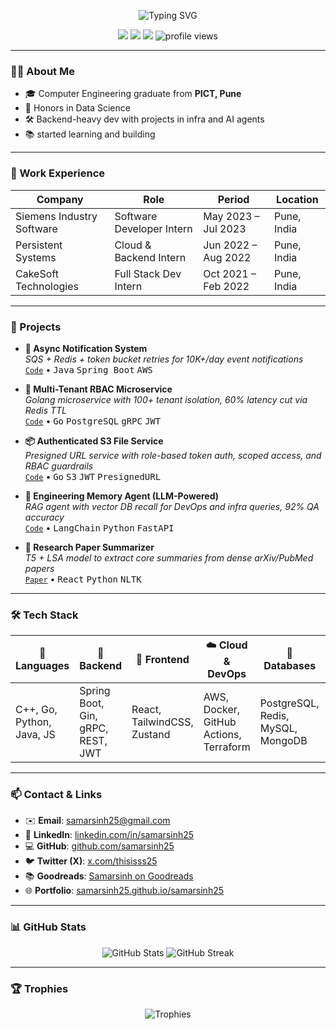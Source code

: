 <p align="center">
  <img src="https://readme-typing-svg.demolab.com?font=Fira+Code&size=28&pause=1000&color=22D3EE&center=true&vCenter=true&width=700&lines=Hi+there!+I'm+Samarsinh+Salunkhe+%F0%9F%91%8B;Backend+Engineer+%7C+AI%2FML+Builder+%7C+UPSC+Strategist;Building+real+tech+with+real+impact+%F0%9F%9A%80" alt="Typing SVG" />
</p>

<p align="center">
  <a href="https://github.com/samarsinh25"><img src="https://img.shields.io/github/followers/samarsinh25?label=GitHub&style=social" /></a>
  <a href="https://linkedin.com/in/samarsinh25"><img src="https://img.shields.io/badge/LinkedIn-blue?logo=linkedin&logoColor=white" /></a>
  <a href="mailto:samarsinh25@gmail.com"><img src="https://img.shields.io/badge/Email-D14836?logo=gmail&logoColor=white" /></a>
  <img src="https://komarev.com/ghpvc/?username=samarsinh25&style=flat-square" alt="profile views"/>
</p>

---

### 👨‍💻 About Me

- 🎓 Computer Engineering graduate from **PICT, Pune**
- 🎯 Honors in Data Science
- 🛠️ Backend-heavy dev with projects in infra and AI agents
- 📚 started learning and building

---

### 💼 Work Experience

| Company                        | Role                      | Period                | Location      |
|-------------------------------|---------------------------|-----------------------|---------------|
| Siemens Industry Software      | Software Developer Intern | May 2023 – Jul 2023   | Pune, India   |
| Persistent Systems             | Cloud & Backend Intern    | Jun 2022 – Aug 2022   | Pune, India   |
| CakeSoft Technologies          | Full Stack Dev Intern     | Oct 2021 – Feb 2022   | Pune, India   |

---

### 🚀 Projects

- **📨 Async Notification System**  
  _SQS + Redis + token bucket retries for 10K+/day event notifications_  
  [`Code`](https://github.com/samarsinh25/async-notifier) • <kbd>Java</kbd> <kbd>Spring Boot</kbd> <kbd>AWS</kbd>

- **🔐 Multi-Tenant RBAC Microservice**  
  _Golang microservice with 100+ tenant isolation, 60% latency cut via Redis TTL_  
  [`Code`](https://github.com/samarsinh25/multitenant-RBAC) • <kbd>Go</kbd> <kbd>PostgreSQL</kbd> <kbd>gRPC</kbd> <kbd>JWT</kbd>

- **📦 Authenticated S3 File Service**  
  _Presigned URL service with role-based token auth, scoped access, and RBAC guardrails_  
  [`Code`](https://github.com/samarsinh25/Authed-S3-Service) • <kbd>Go</kbd> <kbd>S3</kbd> <kbd>JWT</kbd> <kbd>PresignedURL</kbd>

- **🧠 Engineering Memory Agent (LLM-Powered)**  
  _RAG agent with vector DB recall for DevOps and infra queries, 92% QA accuracy_  
  [`Code`](https://github.com/samarsinh25/engineering-memory-agent) • <kbd>LangChain</kbd> <kbd>Python</kbd> <kbd>FastAPI</kbd>

- **🧾 Research Paper Summarizer**  
  _T5 + LSA model to extract core summaries from dense arXiv/PubMed papers_  
  [`Paper`](https://www.irejournals.com/paper-details/1704569) • <kbd>React</kbd> <kbd>Python</kbd> <kbd>NLTK</kbd>

---

### 🛠️ Tech Stack

| 🧠 Languages | 🔧 Backend | 🎨 Frontend | ☁️ Cloud & DevOps | 💾 Databases | 🧬 AI / ML |
|-------------|-----------|------------|-------------------|--------------|------------|
| C++, Go, Python, Java, JS | Spring Boot, Gin, gRPC, REST, JWT | React, TailwindCSS, Zustand | AWS, Docker, GitHub Actions, Terraform | PostgreSQL, Redis, MySQL, MongoDB | LangChain, Transformers, LLMs, CNNs |

---

### 📫 Contact & Links

- ✉️ **Email**: [samarsinh25@gmail.com](mailto:samarsinh25@gmail.com)
- 🧠 **LinkedIn**: [linkedin.com/in/samarsinh25](https://linkedin.com/in/samarsinh25)
- 💻 **GitHub**: [github.com/samarsinh25](https://github.com/samarsinh25)
- 🐦 **Twitter (X)**: [x.com/thisisss25](https://x.com/thisisss25/)
- 📚 **Goodreads**: [Samarsinh on Goodreads](https://www.goodreads.com/user/show/190417579-samarsinh-salunkhe)
- 🌐 **Portfolio**: [samarsinh25.github.io/samarsinh25](https://samarsinh25.github.io/samarsinh25)

---

### 📊 GitHub Stats

<p align="center">
  <img src="https://github-readme-stats.vercel.app/api?username=samarsinh25&show_icons=true&theme=radical" alt="GitHub Stats" />
  <img src="https://github-readme-streak-stats.herokuapp.com/?user=samarsinh25&theme=radical" alt="GitHub Streak" />
</p>

---

### 🏆 Trophies

<p align="center">
  <img src="https://github-profile-trophy.vercel.app/?username=samarsinh25&theme=radical&no-frame=true&no-bg=true&margin-w=4" alt="Trophies" />
</p>
